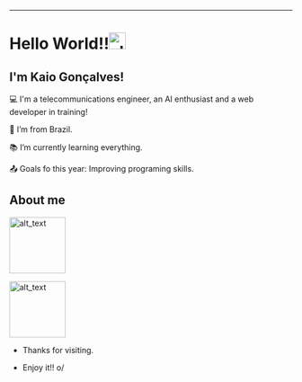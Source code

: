 ----------------------------------------------------------------------------

# Hello World!!<img alt="alt_text" width="30px" src="https://github.com/TheDudeThatCode/TheDudeThatCode/blob/master/Assets/Earth.gif" />

 

## I'm Kaio Gonçalves!

 

:computer: I'm a telecommunications engineer, an AI enthusiast and a web developer in training!

:house_with_garden: I’m from Brazil.

:books: I’m currently learning everything.

:outbox_tray: Goals fo this year: Improving programing skills.

 

## About me

[<img alt="alt_text" width="100px" src="https://img.shields.io/badge/GitHub-100000?style=for-the-badge&logo=github&logoColor=white" />](https://github.com/eukaio)

[<img alt="alt_text" width="100px" src="https://img.shields.io/badge/LinkedIn-0077B5?style=for-the-badge&logo=linkedin&logoColor=white" />](https://www.linkedin.com/in/kaio-junio-goncalves/)

- Thanks for visiting.

- Enjoy it!! o/




<!--
**eukaio/eukaio** is a ✨ _special_ ✨ repository because its `README.md` (this file) appears on your GitHub profile.

Here are some ideas to get you started:

- 🔭 I’m currently working on ...
- 🌱 I’m currently learning ...
- 👯 I’m looking to collaborate on ...
- 🤔 I’m looking for help with ...
- 💬 Ask me about ...
- 📫 How to reach me: ...
- 😄 Pronouns: ...
- ⚡ Fun fact: ...
-->
